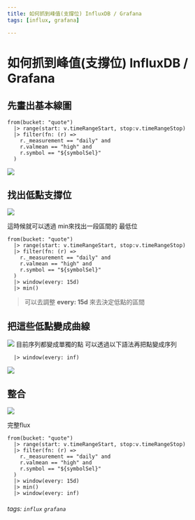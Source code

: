 ```yaml
---
title: 如何抓到峰值(支撐位) InfluxDB / Grafana
tags: [influx, grafana]

---
```


# 如何抓到峰值(支撐位) InfluxDB / Grafana

## 先畫出基本線圖

```javascript=
from(bucket: "quote")
  |> range(start: v.timeRangeStart, stop:v.timeRangeStop)
  |> filter(fn: (r) =>
    r._measurement == "daily" and
    r.valmean == "high" and
    r.symbol == "${symbolSel}"
  )
```

![](https://i.imgur.com/wZMQlqn.png)

## 找出低點支撐位

![](https://i.imgur.com/BsYZxwu.png)

這時候就可以透過 min來找出一段區間的 最低位

```javascript=
from(bucket: "quote")
  |> range(start: v.timeRangeStart, stop:v.timeRangeStop)
  |> filter(fn: (r) =>
    r._measurement == "daily" and
    r.valmean == "high" and
    r.symbol == "${symbolSel}"
  )
  |> window(every: 15d)
  |> min()   

```

> 可以去調整 **every: 15d** 來去決定低點的區間 


## 把這些低點變成曲線

![](https://i.imgur.com/SwjDNzu.png)
目前序列都變成單獨的點 可以透過以下語法再把點變成序列

```javascript=
  |> window(every: inf)
```
![](https://i.imgur.com/0i5wyfE.png)

## 整合

![](https://i.imgur.com/q1LR1jM.png)

完整flux
```javascript=
from(bucket: "quote")
  |> range(start: v.timeRangeStart, stop:v.timeRangeStop)
  |> filter(fn: (r) =>
    r._measurement == "daily" and
    r.valmean == "high" and
    r.symbol == "${symbolSel}"
  )
  |> window(every: 15d)
  |> min()   
  |> window(every: inf)
```

###### tags: `influx` `grafana`